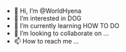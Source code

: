 - 👋 Hi, I’m @WorldHyena
- 👀 I’m interested in DOG
- 🌱 I’m currently learning HOW TO DO
- 💞️ I’m looking to collaborate on ...
- 📫 How to reach me ...

<!---
WorldHyena/WorldHyena is a ✨ special ✨ repository because its `README.md` (this file) appears on your GitHub profile.
You can click the Preview link to take a look at your changes.
--->
